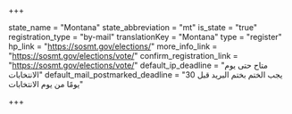 +++

state_name = "Montana"
state_abbreviation = "mt"
is_state = "true"
registration_type = "by-mail"
translationKey = "Montana"
type = "register"
hp_link = "https://sosmt.gov/elections/"
more_info_link = "https://sosmt.gov/elections/vote/"
confirm_registration_link = "https://sosmt.gov/elections/vote/"
default_ip_deadline = "متاح حتى يوم الانتخابات"
default_mail_postmarked_deadline = "يجب الختم بختم البريد قبل 30 يومًا من يوم الانتخابات"

+++
